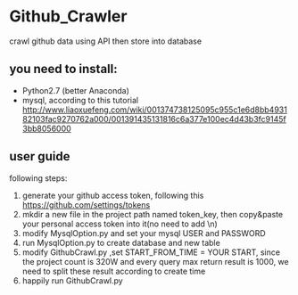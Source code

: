 # Github_Crawler
crawl github data using API then store into database

## you need to install:
* Python2.7 (better Anaconda)
* mysql, according to this tutorial
http://www.liaoxuefeng.com/wiki/001374738125095c955c1e6d8bb493182103fac9270762a000/001391435131816c6a377e100ec4d43b3fc9145f3bb8056000


## user guide
following steps:
1. generate your github access token, following this https://github.com/settings/tokens
2. mkdir a new file in the project path named token_key, then copy&paste your personal access token into it(no need to add \n)
3. modify MysqlOption.py and set your mysql USER and PASSWORD
4. run MysqlOption.py to create database and new table
5. modify GithubCrawl.py ,set START_FROM_TIME = YOUR START, since the project count is 320W and
   every query max return result is 1000, we need to split these result according to create time
6. happily run GithubCrawl.py

